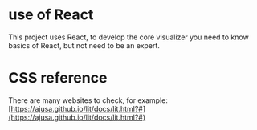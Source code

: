 # use of React

This project uses React, to develop the core visualizer you need to know basics of React, but not need to be an expert.

# CSS reference

There are many websites to check, for example: [https://ajusa.github.io/lit/docs/lit.html?#](https://ajusa.github.io/lit/docs/lit.html?#)
